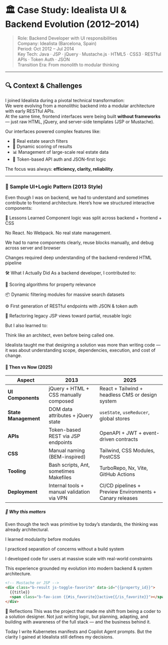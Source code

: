 # 🏛️ Case Study: Idealista UI & Backend Evolution (2012–2014)

> Role: Backend Developer with UI responsibilities  
> Company: Idealista (Barcelona, Spain)  
> Period: Oct 2012 – Jul 2014  
> Key Tech: Java · JSP · jQuery · Mustache.js · HTML5 · CSS3 · RESTful APIs · Token Auth · JSON  
> Transition Era: From monolith to modular thinking

---

## 🔍 Context & Challenges

I joined Idealista during a pivotal technical transformation:  
We were evolving from a monolithic backend into a modular architecture with early RESTful APIs.  
At the same time, frontend interfaces were being built **without frameworks** — just raw HTML, jQuery, and server-side templates (JSP or Mustache).

Our interfaces powered complex features like:

- 🔎 Real estate search filters
- 🧮 Dynamic scoring of results
- 📊 Management of large-scale real estate data
- 🔐 Token-based API auth and JSON-first logic

The focus was always: **efficiency, clarity, reliability**.

---

### 🧱 Sample UI+Logic Pattern (2013 Style)

Even though I was on backend, we had to understand and sometimes contribute to frontend architecture. Here’s how we structured interactive components:

🧠 Lessons Learned
Component logic was split across backend + frontend + CSS

No React. No Webpack. No real state management.

We had to name components clearly, reuse blocks manually, and debug across server and browser

Changes required deep understanding of the backend-rendered HTML pipeline

🛠️ What I Actually Did
As a backend developer, I contributed to:

🧮 Scoring algorithms for property relevance

📦 Dynamic filtering modules for massive search datasets

⚙️ First generation of RESTful endpoints with JSON & token auth

🔄 Refactoring legacy JSP views toward partial, reusable logic

But I also learned to:

Think like an architect, even before being called one.

Idealista taught me that designing a solution was more than writing code — it was about understanding scope, dependencies, execution, and cost of change.

#### 🔁 Then vs Now (2025)

| **Aspect**         | **2013**                                              | **2025**                                                 |
|--------------------|-------------------------------------------------------|----------------------------------------------------------|
| **UI Components**  | jQuery + HTML + CSS manually composed                 | React + Tailwind + headless CMS or design system         |
| **State Management** | DOM data attributes + jQuery state                  | `useState`, `useReducer`, global stores                  |
| **APIs**           | Token-based REST via JSP endpoints                    | OpenAPI + JWT + event-driven contracts                   |
| **CSS**            | Manual naming (BEM-inspired)                          | Tailwind, CSS Modules, PostCSS                           |
| **Tooling**        | Bash scripts, Ant, sometimes Makefiles                | TurboRepo, Nx, Vite, GitHub Actions                      |
| **Deployment**     | Internal tools + manual validation via VPN            | CI/CD pipelines + Preview Environments + Canary releases |

##### 📌 Why this matters
Even though the tech was primitive by today’s standards, the thinking was already architectural.

I learned modularity before modules

I practiced separation of concerns without a build system

I developed code for users at massive scale with real-world constraints

This experience grounded my evolution into modern backend & system architecture.

```html
<!-- Mustache or JSP -->
<div class="b-result js-toggle-favorite" data-id="{{property_id}}">
  {{title}}
  <span class="b-fav-icon {{#is_favorite}}active{{/is_favorite}}"></span>
</div>
```

🧬 Reflections
This was the project that made me shift from being a coder to a solution designer.
Not just writing logic, but planning, adapting, and building with awareness of the full stack — and the business behind it.

Today I write Kubernetes manifests and Copilot Agent prompts.
But the clarity I gained at Idealista still defines my decisions.
